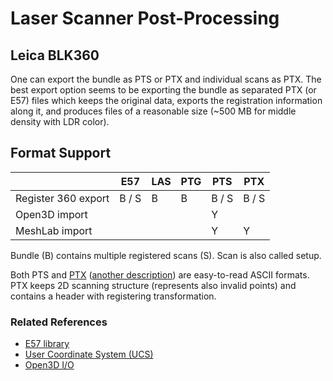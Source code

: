 # Laser Scanner Post-Processing

## Leica BLK360

One can export the bundle as PTS or PTX and individual scans as PTX.
The best export option seems to be exporting the bundle as separated PTX (or E57) files which keeps the original data, exports the registration information along it, and produces files of a reasonable size (~500 MB for middle density with LDR color).


## Format Support

|                     | E57   | LAS | PTG | PTS   | PTX   |
|---------------------|-------|-----|-----|-------|-------|
| Register 360 export | B / S | B   | B   | B / S | B / S |
| Open3D import       |       |     |     | Y     |       |
| MeshLab import      |       |     |     | Y     | Y     |

Bundle (B) contains multiple registered scans (S).
Scan is also called setup.

Both PTS and [PTX](https://sites.google.com/site/matterformscanner/learning-references/ptx-format) ([another description](https://wiki.photoneo.com/index.php/PTX_file_format)) are easy-to-read ASCII formats.
PTX keeps 2D scanning structure (represents also invalid points) and contains a header with registering transformation.

### Related References
- [E57 library](http://www.libe57.org/documentation.html)
- [User Coordinate System (UCS)](https://knowledge.autodesk.com/support/autocad/learn-explore/caas/CloudHelp/cloudhelp/2021/ENU/AutoCAD-Core/files/GUID-E658D5E7-EE5C-4A06-BF34-F71CDB363A71-htm.html)
- [Open3D I/O](http://www.open3d.org/docs/latest/tutorial/Basic/file_io.html)

